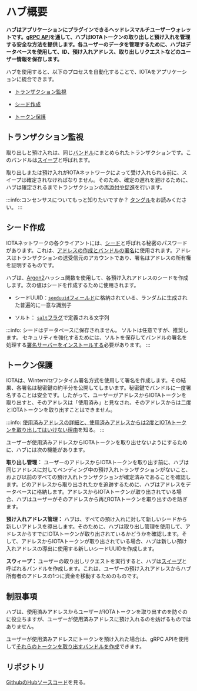 # ハブ概要
<!-- # Hub overview -->

**ハブはアプリケーションにプラグインできるヘッドレスマルチユーザーウォレットです。[gRPC API](../how-to-guides/get-started-with-the-api.md)を通して、ハブはIOTAトークンの取り出しと預け入れを管理する安全な方法を提供します。各ユーザーのデータを管理するために、ハブはデータベースを使用して、ID、預け入れアドレス、取り出しリクエストなどのユーザー情報を保存します。**
<!-- **Hub is a headless multi-user-wallet that you can plug into your own applications. Through its [gRPC API](../how-to-guides/get-started-with-the-api.md), Hub offers you a secure way to manage deposits and withdrawals of IOTA tokens. To manage the data for each user, Hub uses a database to store user information such as IDs, deposit addresses, and withdrawal requests.** -->

ハブを使用すると、以下のプロセスを自動化することで、IOTAをアプリケーションに統合できます。
<!-- Hub helps you to integrate IOTA into your own applications by automating the following processes: -->

* [トランザクション監視](#トランザクション監視)
<!-- * [Transaction monitoring](#transaction-monitoring) -->
* [シード作成](#シード作成)
<!-- * [Seed creation](#seed-creation) -->
* [トークン保護](#トークン保護)
<!-- * [Token protection](#token-protection) -->

## トランザクション監視
<!-- ## Transaction monitoring -->

取り出しと預け入れは、同じ[バンドル](root://getting-started/0.1/introduction/what-is-a-bundle.md)にまとめられたトランザクションです。このバンドルは[スイープ](../concepts/sweeps.md)と呼ばれます。
<!-- Withdrawals and deposits are transactions that are grouped together in the same [bundle](root://getting-started/0.1/introduction/what-is-a-bundle.md). This bundle is called a [sweep](../concepts/sweeps.md). -->

取り出しまたは預け入れがIOTAネットワークによって受け入れられる前に、スイープは確定されなければなりません。そのため、確定の遅れを避けるために、ハブは確定されるまでトランザクションの[再添付や促進](root://iota-basics/0.1/concepts/reattach-rebroadcast-promote.md)を行います。
<!-- Before a withdrawal or a deposit is accepted by an IOTA network, the sweep must be confirmed. So, to avoid delays in confirmation, Hub [reattaches and promotes](root://iota-basics/0.1/concepts/reattach-rebroadcast-promote.md) transactions until they're confirmed. -->

:::info:コンセンサスについてもっと知りたいですか？
[タングル](root://the-tangle/0.1/introduction/overview.md)をお読みください。
:::
<!-- :::info:Want to learn more about consensus? -->
<!-- Read about [the Tangle](root://the-tangle/0.1/introduction/overview.md). -->
<!-- ::: -->

## シード作成
<!-- ## Seed creation -->

IOTAネットワークの各クライアントには、[シード](root://getting-started/0.1/introduction/what-is-a-seed.md)と呼ばれる秘密のパスワードがあります。これは、[アドレスの作成とバンドルの署名](root://iota-basics/0.1/concepts/addresses-and-signatures.md)に使用されます。アドレスはトランザクションの送受信元のアカウントであり、署名はアドレスの所有権を証明するものです。
<!-- Each client in an IOTA network has a secret password called a [seed](root://getting-started/0.1/introduction/what-is-a-seed.md), which is used to create [addresses and to sign bundles](root://iota-basics/0.1/concepts/addresses-and-signatures.md). Addresses are the accounts from which transactions are sent and received, and signatures prove ownership of an address. -->

ハブは、[Argon2](https://www.argon2.com/)ハッシュ関数を使用して、各預け入れアドレスのシードを作成します。次の値はシードを作成するために使用されます。
<!-- Hub creates a seed for each deposit address, using the [Argon2](https://www.argon2.com/) hashing function. The following values are used to create a seed: -->

* シードUUID：[`seeduuid`フィールド](../references/database-tables.md#user_account)に格納されている、ランダムに生成された普遍的に一意な識別子
<!-- * Seed UUID: A randomly generated universally unique identifier that is stored in a [`seeduuid` field](../references/database-tables.md#user_account) -->
* ソルト： [`salt`フラグ](../references/command-line-flags.md)で定義される文字列
<!-- * Salt: Characters that you can define in a [`salt` flag](../references/command-line-flags.md) -->

:::info:
シードはデータベースに保存されません。
ソルトは任意ですが、推奨します。
セキュリティを強化するためには、ソルトを保存してバンドルの署名を処理する[署名サーバーをインストールする](../how-to-guides/install-the-signing-server.md)必要があります。
:::
<!-- :::info: -->
<!-- Seeds are never stored in the database. -->
<!-- The salt is optional, but recommended. -->
<!-- For extra security you should [install a signing server](../how-to-guides/install-the-signing-server.md) to store the salt and handle the signing of bundles. -->
<!-- ::: -->

## トークン保護
<!-- ## Token protection -->

IOTAは、Winternitzワンタイム署名方式を使用して署名を作成します。その結果、各署名は秘密鍵の約半分を公開してしまいます。秘密鍵でバンドルに一度署名することは安全です。したがって、ユーザーがアドレスからIOTAトークンを取り出すと、そのアドレスは「使用済み」と見なされ、そのアドレスからは二度とIOTAトークンを取り出すことはできません。
<!-- IOTA uses the Winternitz one-time signature scheme to create signatures. As a result, each signature exposes around half of the private key. Signing a bundle once with the a private key is safe. So, when a user withdraws from an address, that address is considered 'spent' and must never be withdrawn from again. -->

:::info:
[使用済みアドレスの詳細と、使用済みアドレスからは2度とIOTAトークンを取り出してはいけない理由](root://iota-basics/0.1/concepts/addresses-and-signatures.md#address-reuse)を知る。
:::
<!-- :::info: -->
<!-- [Discover the details about spent addresses and why you must never withdraw from an address more than once](root://iota-basics/0.1/concepts/addresses-and-signatures.md#address-reuse). -->
<!-- ::: -->

ユーザーが使用済みアドレスからIOTAトークンを取り出せないようにするために、ハブには次の機能があります。
<!-- To help users not to withdraw from spent addresses, Hub has the following features: -->

**取り出し管理：** ユーザーのアドレスからIOTAトークンを取り出す前に、ハブは同じアドレスに対してペンディング中の預け入れトランザクションがないこと、および以前のすべての預け入れトランザクションが確定済みであることを確認します。どのアドレスから取り出されたかを追跡するために、ハブはアドレスをデータベースに格納します。アドレスからIOTAトークンが取り出されている場合、ハブはユーザーがそのアドレスから再びIOTAトークンを取り出すのを防ぎます。
<!-- **Withdrawal management:** Before withdrawing tokens from a user's address, Hub makes sure that no deposit transactions are pending for that same address, and that all previous deposit transactions have been confirmed. To keep track of which addresses have been withdrawn from, Hub stores the addresses in the database. When an address has been withdrawn from, Hub stops users from withdrawing from that address again. -->

**預け入れアドレス管理：** ハブは、すべての預け入れに対して新しいシードから新しいアドレスを導出します。そのために、ハブは取り出し管理を使用して、アドレスからすでにIOTAトークンが取り出されているかどうかを確認します。そして、アドレスからIOTAトークンが取り出されている場合、ハブは新しい預け入れアドレスの導出に使用する新しいシードUUIDを作成します。
<!-- **Deposit address management:** Hub derives a new address from a new seed for every deposit. To do so, Hub uses the withdrawal management to check whether an address was already withdrawn from. If an address has been withdrawn from, Hub creates a new seed UUID to use to derive a new deposit address. -->

**スウィープ：** ユーザーの取り出しリクエストを実行すると、ハブは[スイープ](../concepts/sweeps.md)と呼ばれるバンドルを作成します。これは、ユーザーの預け入れアドレスからハブ所有者のアドレスの1つに資金を移動するためのものです。
<!-- **Sweeps:** When actioning a user's withdrawal request, Hub creates a bundle, called a [sweep](../concepts/sweeps.md), that also moves funds from users' deposit addresses to one of the Hub owner's addresses. -->

## 制限事項
<!-- ## Limitations -->

ハブは、使用済みアドレスからユーザーがIOTAトークンを取り出すのを防ぐのに役立ちますが、ユーザーが使用済みアドレスに預け入れるのを妨げるものではありません。
<!-- Hub helps to stop users from withdrawing from spent addresses, but it doesn't stop users from depositing into them. -->

ユーザーが使用済みアドレスにトークンを預け入れた場合は、gRPC APIを使用して[それらのトークンを取り出すバンドルを作成](https://github.com/iotaledger/rpchub/blob/master/docs/hip/001-sign_bundle.md)できます。
<!-- If a user deposits tokens into a spent address, you can use the gRPC API to [create a bundle that withdraws those tokens](https://github.com/iotaledger/rpchub/blob/master/docs/hip/001-sign_bundle.md). -->

## リポジトリ
<!-- ## Repository -->

[GithubのHubソースコード](https://github.com/iotaledger/rpchub)を見る。
<!-- Go to the Hub source code on [Github](https://github.com/iotaledger/rpchub) -->
